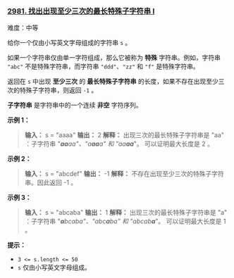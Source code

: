 ### [2981\. 找出出现至少三次的最长特殊子字符串 I](https://leetcode.cn/problems/find-longest-special-substring-that-occurs-thrice-i/)

难度：中等

给你一个仅由小写英文字母组成的字符串 `s` 。

如果一个字符串仅由单一字符组成，那么它被称为 **特殊** 字符串。例如，字符串 `"abc"` 不是特殊字符串，而字符串 `"ddd"`、`"zz"` 和 `"f"` 是特殊字符串。

返回在 `s` 中出现 **至少三次** 的 **最长特殊子字符串** 的长度，如果不存在出现至少三次的特殊子字符串，则返回 `-1` 。

**子字符串** 是字符串中的一个连续 **非空** 字符序列。

**示例 1：**

> **输入：** s = "aaaa"
> **输出：** 2
> **解释：** 出现三次的最长特殊子字符串是 "aa" ：子字符串 "_**aa**_aa"、"a_**aa**_a" 和 "aa_**aa**_"。
> 可以证明最大长度是 2 。

**示例 2：**

> **输入：** s = "abcdef"
> **输出：** -1
> **解释：** 不存在出现至少三次的特殊子字符串。因此返回 -1 。

**示例 3：**

> **输入：** s = "abcaba"
> **输出：** 1
> **解释：** 出现三次的最长特殊子字符串是 "a" ：子字符串 "_**a**_bcaba"、"abc_**a**_ba" 和 "abcab_**a**_"。
> 可以证明最大长度是 1 。

**提示：**

- `3 <= s.length <= 50`
- `s` 仅由小写英文字母组成。
